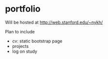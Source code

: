 portfolio
=========

Will be hosted at http://web.stanford.edu/~nykh/

Plan to include

- cv: static bootstrap page
- projects
- log on study
